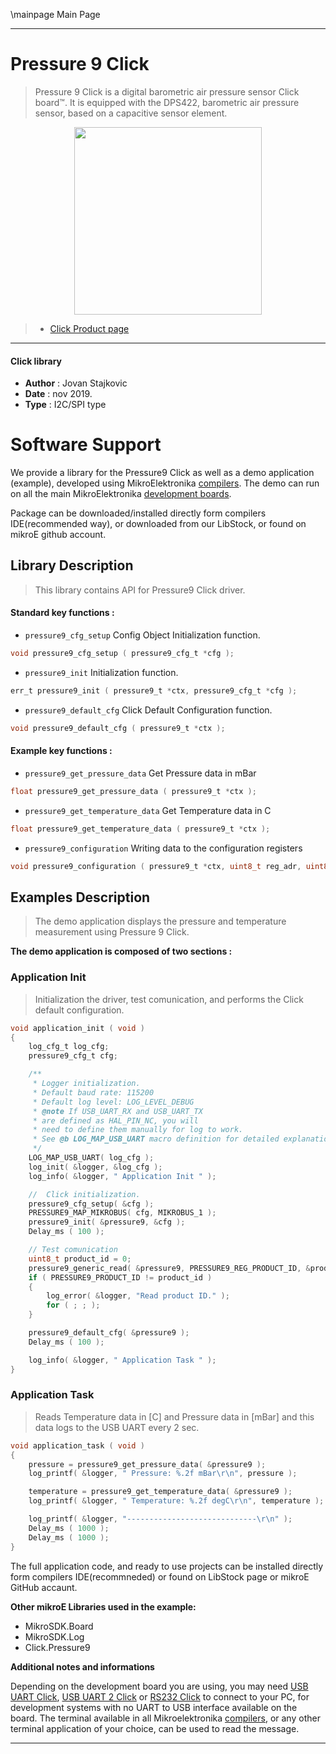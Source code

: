 \mainpage Main Page
 
---
# Pressure 9 Click

> Pressure 9 Click is a digital barometric air pressure sensor Click board™. It is equipped with the DPS422, barometric air pressure sensor, based on a capacitive sensor element.

<p align="center">
  <img src="https://download.mikroe.com/images/click_for_ide/pressure9_click.png" height=300px>
</p>

> - [Click Product page](https://www.mikroe.com/pressure-9-click)

---


#### Click library 

- **Author**        : Jovan Stajkovic
- **Date**          : nov 2019.
- **Type**          : I2C/SPI type


# Software Support

We provide a library for the Pressure9 Click 
as well as a demo application (example), developed using MikroElektronika 
[compilers](https://shop.mikroe.com/compilers). 
The demo can run on all the main MikroElektronika [development boards](https://shop.mikroe.com/development-boards).

Package can be downloaded/installed directly form compilers IDE(recommended way), or downloaded from our LibStock, or found on mikroE github account. 

## Library Description

> This library contains API for Pressure9 Click driver.

#### Standard key functions :

- `pressure9_cfg_setup` Config Object Initialization function.
```c
void pressure9_cfg_setup ( pressure9_cfg_t *cfg ); 
```

- `pressure9_init` Initialization function.
```c
err_t pressure9_init ( pressure9_t *ctx, pressure9_cfg_t *cfg );
```

- `pressure9_default_cfg` Click Default Configuration function.
```c
void pressure9_default_cfg ( pressure9_t *ctx );
```

#### Example key functions :

- `pressure9_get_pressure_data` Get Pressure data in mBar
```c
float pressure9_get_pressure_data ( pressure9_t *ctx );
```

- `pressure9_get_temperature_data` Get Temperature data in C
```c
float pressure9_get_temperature_data ( pressure9_t *ctx );
```

- `pressure9_configuration` Writing data to the configuration registers
```c
void pressure9_configuration ( pressure9_t *ctx, uint8_t reg_adr, uint8_t data_in );
```

## Examples Description

> The demo application displays the pressure and temperature measurement using Pressure 9 Click.

**The demo application is composed of two sections :**

### Application Init 

> Initialization the driver, test comunication, and performs the Click default configuration.

```c
void application_init ( void )
{
    log_cfg_t log_cfg;
    pressure9_cfg_t cfg;

    /** 
     * Logger initialization.
     * Default baud rate: 115200
     * Default log level: LOG_LEVEL_DEBUG
     * @note If USB_UART_RX and USB_UART_TX 
     * are defined as HAL_PIN_NC, you will 
     * need to define them manually for log to work. 
     * See @b LOG_MAP_USB_UART macro definition for detailed explanation.
     */
    LOG_MAP_USB_UART( log_cfg );
    log_init( &logger, &log_cfg );
    log_info( &logger, " Application Init " );

    //  Click initialization.
    pressure9_cfg_setup( &cfg );
    PRESSURE9_MAP_MIKROBUS( cfg, MIKROBUS_1 );
    pressure9_init( &pressure9, &cfg );
    Delay_ms ( 100 );

    // Test comunication
    uint8_t product_id = 0;
    pressure9_generic_read( &pressure9, PRESSURE9_REG_PRODUCT_ID, &product_id, 1 );
    if ( PRESSURE9_PRODUCT_ID != product_id )
    {
        log_error( &logger, "Read product ID." );
        for ( ; ; );
    }

    pressure9_default_cfg( &pressure9 );
    Delay_ms ( 100 );

    log_info( &logger, " Application Task " );
} 
```

### Application Task

> Reads Temperature data in [C] and Pressure data in [mBar] and this data logs to the USB UART every 2 sec.

```c
void application_task ( void )
{
    pressure = pressure9_get_pressure_data( &pressure9 );
    log_printf( &logger, " Pressure: %.2f mBar\r\n", pressure );

    temperature = pressure9_get_temperature_data( &pressure9 );
    log_printf( &logger, " Temperature: %.2f degC\r\n", temperature );

    log_printf( &logger, "-----------------------------\r\n" );
    Delay_ms ( 1000 );
    Delay_ms ( 1000 );
}
```

The full application code, and ready to use projects can be  installed directly form compilers IDE(recommneded) or found on LibStock page or mikroE GitHub accaunt.

**Other mikroE Libraries used in the example:** 

- MikroSDK.Board
- MikroSDK.Log
- Click.Pressure9

**Additional notes and informations**

Depending on the development board you are using, you may need 
[USB UART Click](https://shop.mikroe.com/usb-uart-click), 
[USB UART 2 Click](https://shop.mikroe.com/usb-uart-2-click) or 
[RS232 Click](https://shop.mikroe.com/rs232-click) to connect to your PC, for 
development systems with no UART to USB interface available on the board. The 
terminal available in all Mikroelektronika 
[compilers](https://shop.mikroe.com/compilers), or any other terminal application 
of your choice, can be used to read the message.



---
